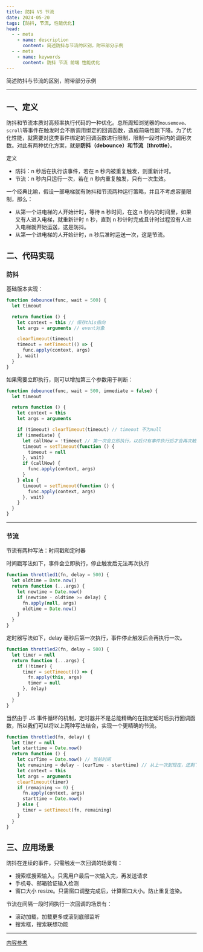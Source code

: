 ```yaml
---
title: 防抖 VS 节流
date: 2024-05-20
tags: [防抖, 节流, 性能优化]
head:
  - - meta
    - name: description
      content: 简述防抖与节流的区别，附带部分示例
  - - meta
    - name: keywords
      content: 防抖 节流 前端 性能优化
---
```


简述防抖与节流的区别，附带部分示例

---

## 一、定义

防抖和节流本质对高频率执行代码的一种优化。总所周知浏览器的`mousemove`、`scroll`等事件在触发时会不断调用绑定的回调函数，造成前端性能下降。为了优化性能，就需要对这类事件绑定的回调函数进行限制，限制一段时间内的调用次数。对此有两种优化方案，就是**防抖（debounce）**和**节流（throttle）**。

定义

- 防抖：n 秒后在执行该事件，若在 n 秒内被重复触发，则重新计时。
- 节流：n 秒内只运行一次，若在 n 秒内重复触发，只有一次生效。

一个经典比喻，假设一部电梯就有防抖和节流两种运行策略，并且不考虑容量限制，那么：

- 从第一个进电梯的人开始计时，等待 n 秒时间，在这 n 秒内的时间里，如果又有人进入电梯，就重新计时 n 秒，直到 n 秒计时完成且计时过程没有人进入电梯就开始运送，这是防抖。
- 从第一个进电梯的人开始计时，n 秒后准时运送一次，这是节流。

## 二、代码实现

### 防抖

基础版本实现：

```js
function debounce(func, wait = 500) {
  let timeout

  return function () {
    let context = this // 保存this指向
    let args = arguments // event对象

    clearTimeout(timeout)
    timeout = setTimeout(() => {
      func.apply(context, args)
    }, wait)
  }
}
```

如果需要立即执行，则可以增加第三个参数用于判断：

```js
function debounce(func, wait = 500, immediate = false) {
  let timeout

  return function () {
    let context = this
    let args = arguments

    if (timeout) clearTimeout(timeout) // timeout 不为null
    if (immediate) {
      let callNow = !timeout // 第一次会立即执行，以后只有事件执行后才会再次触发
      timeout = setTimeout(function () {
        timeout = null
      }, wait)
      if (callNow) {
        func.apply(context, args)
      }
    } else {
      timeout = setTimeout(function () {
        func.apply(context, args)
      }, wait)
    }
  }
}
```

---

### 节流

节流有两种写法：时间戳和定时器

时间戳写法如下，事件会立即执行，停止触发后无法再次执行

```js
function throttled1(fn, delay = 500) {
  let oldtime = Date.now()
  return function (...args) {
    let newtime = Date.now()
    if (newtime - oldtime >= delay) {
      fn.apply(null, args)
      oldtime = Date.now()
    }
  }
}
```

定时器写法如下，delay 毫秒后第一次执行，事件停止触发后会再执行一次。

```js
function throttled2(fn, delay = 500) {
  let timer = null
  return function (...args) {
    if (!timer) {
      timer = setTimeout(() => {
        fn.apply(this, args)
        timer = null
      }, delay)
    }
  }
}
```

当然由于 JS 事件循环的机制，定时器并不是总能精确的在指定延时后执行回调函数，所以我们可以将以上两种写法结合，实现一个更精确的节流。

```js
function throttled(fn, delay) {
  let timer = null
  let starttime = Date.now()
  return function () {
    let curTime = Date.now() // 当前时间
    let remaining = delay - (curTime - starttime) // 从上一次到现在，还剩下多少多余时间
    let context = this
    let args = arguments
    clearTimeout(timer)
    if (remaining <= 0) {
      fn.apply(context, args)
      starttime = Date.now()
    } else {
      timer = setTimeout(fn, remaining)
    }
  }
}
```

## 三、应用场景

防抖在连续的事件，只需触发一次回调的场景有：

- 搜索框搜索输入。只需用户最后一次输入完，再发送请求
- 手机号、邮箱验证输入检测
- 窗口大小 resize。只需窗口调整完成后，计算窗口大小。防止重复渲染。

节流在间隔一段时间执行一次回调的场景有：

- 滚动加载，加载更多或滚到底部监听
- 搜索框，搜索联想功能

---

[内容参考](https://vue3js.cn/interview/JavaScript/debounce_throttle.html#%E4%BA%8C%E3%80%81%E5%8C%BA%E5%88%AB)

